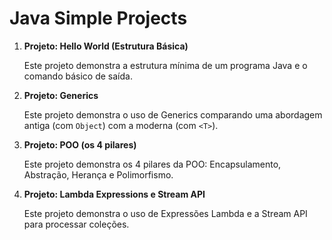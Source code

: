 # Java Simple Projects

1. **Projeto: Hello World (Estrutura Básica)**

   Este projeto demonstra a estrutura mínima de um programa Java e o comando básico de saída.

2. **Projeto: Generics**

   Este projeto demonstra o uso de Generics comparando uma abordagem antiga (com `Object`) com a moderna (com `<T>`).

3. **Projeto: POO (os 4 pilares)**

   Este projeto demonstra os 4 pilares da POO: Encapsulamento, Abstração, Herança e Polimorfismo.

4. **Projeto: Lambda Expressions e Stream API**

   Este projeto demonstra o uso de Expressões Lambda e a Stream API para processar coleções.
